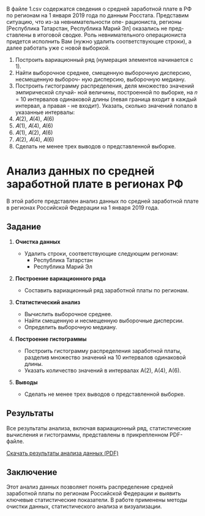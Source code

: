
В файле 1.csv содержатся сведения о средней заработной плате в РФ по регионам на 1
января 2019 года по данным Росстата. Представим ситуацию, что из-за невнимательности опе-
рациониста, регионы [Республика Татарстан, Республика Марий Эл] оказались не пред-
ставлены в итоговой сводке. Роль невнимательного операциониста придется исполнить Вам
(нужно удалить соответствующие строки), а далее работать уже с новой выборкой.


1. Построить вариационный ряд (нумерация элементов начинается с 1).
2. Найти выборочное среднее, смещенную выборочную дисперсию, несмещенную выбороч-
ную дисперсию, выборочную медиану.
3. Построить гистограмму распределения, деля множество значений эмпирической случай-
ной величины, построенной по выборке, на 𝑛 = 10 интервалов одинаковой длины (левая
граница входит в каждый интервал, а правая - не входит). Указать, сколько значений
попало в указанные интервалы:
1. 𝐴(2), 𝐴(4), 𝐴(6)
2. 𝐴(1), 𝐴(4), 𝐴(6)
3. 𝐴(1), 𝐴(2), 𝐴(6)
4. 𝐴(2), 𝐴(4), 𝐴(6)
4. Сделать не менее трех выводов о представленной выборке.

 # Анализ данных по средней заработной плате в регионах РФ

В этой работе представлен анализ данных по средней заработной плате в регионах Российской Федерации на 1 января 2019 года.

## Задание

1. **Очистка данных**
   - Удалить строки, соответствующие следующим регионам:
     - Республика Татарстан
     - Республика Марий Эл

2. **Построение вариационного ряда**
   - Составить вариационный ряд заработной платы по регионам.

3. **Статистический анализ**
   - Вычислить выборочное среднее.
   - Найти смещенную и несмещенную выборочные дисперсии.
   - Определить выборочную медиану.

4. **Построение гистограммы**
   - Построить гистограмму распределения заработной платы, разделив множество значений на 10 интервалов одинаковой длины.
   - Указать количество значений в интервалах A(2), A(4), A(6).

5. **Выводы**
   - Сделать не менее трех выводов о представленной выборке.

## Результаты

Все результаты анализа, включая вариационный ряд, статистические вычисления и гистограммы, представлены в прикрепленном PDF-файле.

[Скачать результаты анализа данных (PDF)](proj1/salaries.pdf)

## Заключение

Этот анализ данных позволяет понять распределение средней заработной платы по регионам Российской Федерации и выявить ключевые статистические показатели. В работе применены методы очистки данных, статистического анализа и визуализации.



